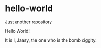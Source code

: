 # hello-world
Just another repository

Hello World!

It is I, Jaasy, the one who is the bomb diggity.
